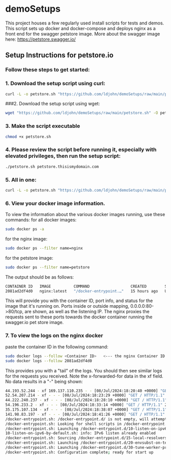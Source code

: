 # demoSetups

   This project houses a few regularly used install scripts for tests and demos. 
   This script sets up docker and docker-compose and deploys nginx as a front end for the swagger petstore image. 
   More about the swagger image here: https://petstore.swagger.io/

## Setup Instructions for petstore.io

### Follow these steps to get started:

### 1. Download the setup script using curl:
   ```bash 
   curl -L -o petstore.sh "https://github.com/ldjohn/demoSetups/raw/main/petstore.sh"
   ```
###2. Download the setup script using wget:
   ```bash
   wget "https://github.com/ldjohn/demoSetups/raw/main/petstore.sh" -O petstore.sh
   ```
### 3. Make the script executable
   ```bash
   chmod +x petstore.sh
   ```
### 4. Please review the script before running it, especially with elevated privileges, then run the setup script:
   ```bash
   ./petstore.sh petstore.thisismydomain.com
   ```
### 5. All in one:
   ```bash
   curl -L -o petstore.sh "https://github.com/ldjohn/demoSetups/raw/main/petstore.sh" && chmod +x petstore.sh && ./petstore.sh petstore.thisismydomain.com
   ```


### 6. View your docker image information.
   To view the information about the various docker images running, use these commands: 
   for all docker images:
   ```bash
   sudo docker ps -a
   ```
   for the nginx image:
   ```bash
   sudo docker ps --filter name=nginx
   ```
   for the petstore image:
   ```bash
   sudo docker ps --filter name=petstore
   ```
   The output should be as follows: 
   ```bash
   CONTAINER ID   IMAGE          COMMAND                  CREATED        STATUS          PORTS                                                                      NAMES
   2081ad2df4d0   nginx:latest   "/docker-entrypoint.…"   15 hours ago   Up 15 minutes   0.0.0.0:80->80/tcp, :::80->80/tcp,       0.0.0.0:443->443/tcp, :::443->443/tcp   config_nginx_1
   ```
   This will provide you with the container ID, port info, and status for the image that it's running on.
   Ports inside or outside mapping, 0.0.0.0:80->80/tcp, are shown, as well as the listening IP. 
   The nginx proxies the requests sent to these ports towards the docker container running the swagger.io pet store image.

### 7. To view the logs on the nginx docker
   paste the container ID in the following command:
   ```bash
   sudo docker logs --follow <Container ID>   <--- the nginx Container ID
   sudo docker logs --follow 2081ad2df4d0
   ```
   This provides you with a "tail" of the logs. You should then see similar logs for the requests you received. 
   Note the x-forwarded-for data in the xf field. No data results in a "-" being shown:

   ```bash
   44.193.52.244 - xf 169.137.110.235 - - [08/Jul/2024:18:20:40 +0000] "GET /api/v3/pet/findByStatus?status=available HTTP/1.1" 500 110 "-" "ML-Requester"
   52.54.207.214 - xf - - - [08/Jul/2024:18:23:29 +0000] "GET / HTTP/1.1" 200 3726 "-" "python-requests/2.27.1"
   44.222.240.237 - xf - - - [08/Jul/2024:18:28:10 +0000] "GET / HTTP/1.1" 200 3726 "-" "python-requests/2.27.1"
   54.196.233.2 - xf - - - [08/Jul/2024:18:33:14 +0000] "GET / HTTP/1.1" 200 3726 "-" "python-requests/2.27.1"
   35.175.107.134 - xf - - - [08/Jul/2024:18:38:07 +0000] "GET / HTTP/1.1" 200 3726 "-" "python-requests/2.27.1"
   141.98.83.197 - xf - - - [08/Jul/2024:18:41:26 +0000] "GET / HTTP/1.1" 200 3726 "-" "Mozilla/5.0 (Windows NT 10.0; Win64; x64) AppleWebKit/537.36 (KHTML, like Gecko) Chrome/90.0.4430.85 Safari/537.36 Edg/90.0.818.46"
   /docker-entrypoint.sh: /docker-entrypoint.d/ is not empty, will attempt to perform configuration
   /docker-entrypoint.sh: Looking for shell scripts in /docker-entrypoint.d/
   /docker-entrypoint.sh: Launching /docker-entrypoint.d/10-listen-on-ipv6-by-default.sh
   10-listen-on-ipv6-by-default.sh: info: IPv6 listen already enabled
   /docker-entrypoint.sh: Sourcing /docker-entrypoint.d/15-local-resolvers.envsh
   /docker-entrypoint.sh: Launching /docker-entrypoint.d/20-envsubst-on-templates.sh
   /docker-entrypoint.sh: Launching /docker-entrypoint.d/30-tune-worker-processes.sh
   /docker-entrypoint.sh: Configuration complete; ready for start up
   ```
